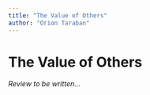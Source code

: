 ```yaml
---
title: "The Value of Others"
author: "Orion Taraban"
---
```


# The Value of Others

*Review to be written...*

